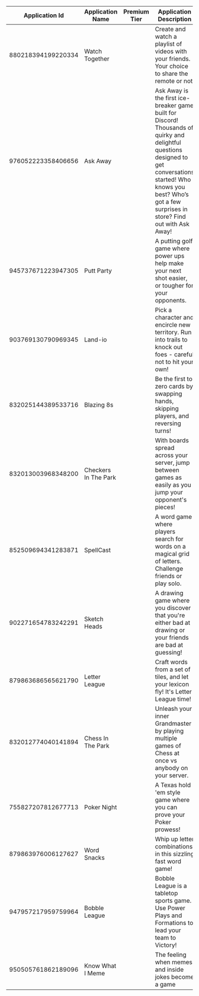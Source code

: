 | Application Id     | Application Name     | Premium Tier | Application Description                                                                                                                                                                                                       | Application Icon                 | Image                                                       |
| ------------------ | -------------------- | ------------ | ----------------------------------------------------------------------------------------------------------------------------------------------------------------------------------------------------------------------------- | -------------------------------- | ----------------------------------------------------------- |
| 880218394199220334 | Watch Together       |              | Create and watch a playlist of videos with your friends. Your choice to share the remote or not.                                                                                                                              | ec48acbad4c32efab4275cb9f3ca3a58 | [Watch Together](./activities/880218394199220334.png)       |
| 976052223358406656 | Ask Away             |              | Ask Away is the first ice-breaker game built for Discord! Thousands of quirky and delightful questions designed to get conversations started! Who knows you best? Who’s got a few surprises in store? Find out with Ask Away! | 4f86c19a69cc3002d1b52f7a22687adf | [Ask Away](./activities/976052223358406656.png)             |
| 945737671223947305 | Putt Party           |              | A putting golf game where power ups help make your next shot easier, or tougher for your opponents.                                                                                                                           | 12ee915c2f75d7f2c7d551819534f158 | [Putt Party](./activities/945737671223947305.png)           |
| 903769130790969345 | Land-io              |              | Pick a character and encircle new territory. Run into trails to knock out foes - careful not to hit your own!                                                                                                                 | c4d8b95b8f06b1ff8cf2b769e94505a8 | [Land-io](./activities/903769130790969345.png)              |
| 832025144389533716 | Blazing 8s           |              | Be the first to zero cards by swapping hands, skipping players, and reversing turns!                                                                                                                                          | 6fe6e3dda7657b83758693205a833aa1 | [Blazing 8s](./activities/832025144389533716.png)           |
| 832013003968348200 | Checkers In The Park |              | With boards spread across your server, jump between games as easily as you jump your opponent's pieces!                                                                                                                       | 97e50fed67f44802dbb4901d74a6f9a1 | [Checkers In The Park](./activities/832013003968348200.png) |
| 852509694341283871 | SpellCast            |              | A word game where players search for words on a magical grid of letters. Challenge friends or play solo.                                                                                                                      | 9a4a52c760994654a416740ae0b19fbb | [SpellCast](./activities/852509694341283871.png)            |
| 902271654783242291 | Sketch Heads         |              | A drawing game where you discover that you're either bad at drawing or your friends are bad at guessing!                                                                                                                      | 0fbc3e38ea4b26c47d8001eff6b94a7b | [Sketch Heads](./activities/902271654783242291.png)         |
| 879863686565621790 | Letter League        |              | Craft words from a set of tiles, and let your lexicon fly! It's Letter League time!                                                                                                                                           | 0096355142a9b00bc2676ec09b9c8dbc | [Letter League](./activities/879863686565621790.png)        |
| 832012774040141894 | Chess In The Park    |              | Unleash your inner Grandmaster by playing multiple games of Chess at once vs anybody on your server.                                                                                                                          | 3b3981ddf67c8702920fae10b5f123ed | [Chess In The Park](./activities/832012774040141894.png)    |
| 755827207812677713 | Poker Night          |              | A Texas hold 'em style game where you can prove your Poker prowess!                                                                                                                                                           | e594da3ca4520c7edde5b59948e97cdc | [Poker Night](./activities/755827207812677713.png)          |
| 879863976006127627 | Word Snacks          |              | Whip up letter combinations in this sizzling fast word game!                                                                                                                                                                  | 930f9cfe504211a130419e731babc597 | [Word Snacks](./activities/879863976006127627.png)          |
| 947957217959759964 | Bobble League        |              | Bobble League is a tabletop sports game. Use Power Plays and Formations to lead your team to Victory!                                                                                                                         | b485f75e95e6486a758a4aa5db3352f4 | [Bobble League](./activities/947957217959759964.png)        |
| 950505761862189096 | Know What I Meme     |              | The feeling when memes and inside jokes become a game                                                                                                                                                                         | 6f547114b2979b8bc83e4ba91b4d770d | [Know What I Meme](./activities/950505761862189096.png)     |